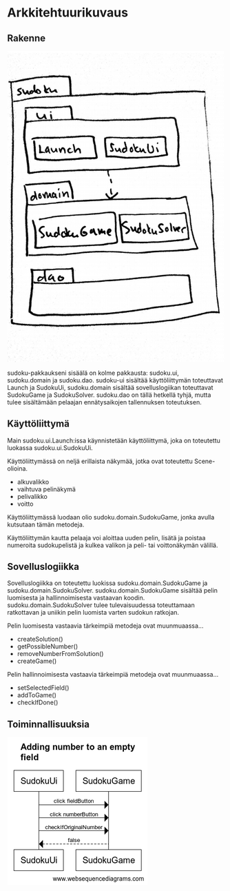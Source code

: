 # Arkkitehtuurikuvaus

## Rakenne

<img src="kaavio.jpg" alt="drawing" width="600"/>

sudoku-pakkaukseni sisäälä on kolme pakkausta: sudoku.ui, sudoku.domain ja sudoku.dao. sudoku-ui sisältää käyttöliittymän toteuttavat Launch ja SudokuUi, sudoku.domain sisältää sovelluslogiikan toteuttavat SudokuGame ja SudokuSolver. sudoku.dao on tällä hetkellä tyhjä, mutta tulee sisältämään pelaajan ennätysaikojen tallennuksen toteutuksen.

## Käyttöliittymä

Main sudoku.ui.Launch:issa käynnistetään käyttöliittymä, joka on toteutettu luokassa sudoku.ui.SudokuUi.

Käyttöliittymässä on neljä erillaista näkymää, jotka ovat toteutettu Scene-olioina.
- alkuvalikko
- vaihtuva pelinäkymä
- pelivalikko
- voitto

Käyttöliittymässä luodaan olio sudoku.domain.SudokuGame, jonka avulla kutsutaan tämän metodeja.

Käyttöliittymän kautta pelaaja voi aloittaa uuden pelin, lisätä ja poistaa numeroita sudokupelistä ja kulkea valikon ja peli- tai voittonäkymän välillä.

## Sovelluslogiikka

Sovelluslogiikka on toteutettu luokissa sudoku.domain.SudokuGame ja sudoku.domain.SudokuSolver. sudoku.domain.SudokuGame sisältää pelin luomisesta ja hallinnoimisesta vastaavan koodin. sudoku.domain.SudokuSolver tulee tulevaisuudessa toteuttamaan ratkottavan ja uniikin pelin luomista varten sudokun ratkojan. 

Pelin luomisesta vastaavia tärkeimpiä metodeja ovat muunmuaassa...
- createSolution()
- getPossibleNumber()
- removeNumberFromSolution()
- createGame()

Pelin hallinnoimisesta vastaavia tärkeimpiä metodeja ovat muunmuaassa...
- setSelectedField()
- addToGame()
- checkIfDone()


## Toiminnallisuuksia

![Sekvenssikaavio](OhteSudoku_addingNumbers.png)
